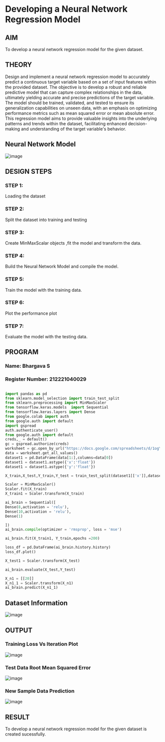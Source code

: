 # Developing a Neural Network Regression Model

## AIM

To develop a neural network regression model for the given dataset.

## THEORY

Design and implement a neural network regression model to accurately predict a continuous target variable based on a set of input features within the provided dataset. The objective is to develop a robust and reliable predictive model that can capture complex relationships in the data, ultimately yielding accurate and precise predictions of the target variable. The model should be trained, validated, and tested to ensure its generalization capabilities on unseen data, with an emphasis on optimizing performance metrics such as mean squared error or mean absolute error. This regression model aims to provide valuable insights into the underlying patterns and trends within the dataset, facilitating enhanced decision-making and understanding of the target variable's behavior.

## Neural Network Model

![image](https://github.com/user-attachments/assets/20a72e8c-8120-49cf-9c34-b1056d07c3ac)


## DESIGN STEPS

### STEP 1:

Loading the dataset

### STEP 2:

Split the dataset into training and testing

### STEP 3:

Create MinMaxScalar objects ,fit the model and transform the data.

### STEP 4:

Build the Neural Network Model and compile the model.

### STEP 5:

Train the model with the training data.

### STEP 6:

Plot the performance plot

### STEP 7:

Evaluate the model with the testing data.

## PROGRAM
### Name: Bhargava S
### Register Number: 212221040029
```python

import pandas as pd
from sklearn.model_selection import train_test_split
from sklearn.preprocessing import MinMaxScaler
from tensorflow.keras.models  import Sequential
from tensorflow.keras.layers import Dense
from google.colab import auth
from google.auth import default
import gspread
auth.authenticate_user()
from google.auth import default
creds,_ = default()
gc = gspread.authorize(creds)
worksheet = gc.open_by_url("https://docs.google.com/spreadsheets/d/1ogYqsziVNFy4jzrgrZgSXVMI5tjTMHe77i1N1DMs36E/edit").sheet1
data = worksheet.get_all_values()
dataset1 = pd.DataFrame(data[1:],columns=data[0])
dataset1 = dataset1.astype({'x':'float'})
dataset1 = dataset1.astype({'y':'float'})

X_train,X_test,Y_train,Y_test = train_test_split(dataset1[['x']],dataset1[['y']],test_size=0.33,random_state=33)

Scaler = MinMaxScaler()
Scaler.fit(X_train)
X_train1 = Scaler.transform(X_train)

ai_brain = Sequential([
Dense(8,activation = 'relu'),
Dense(10,activation = 'relu'),
Dense(1)

])
ai_brain.compile(optimizer = 'rmsprop', loss = 'mse')

ai_brain.fit(X_train1, Y_train,epochs =200)

loss_df = pd.DataFrame(ai_brain.history.history)
loss_df.plot()

X_test1 = Scaler.transform(X_test)

ai_brain.evaluate(X_test,Y_test)

X_n1 = [[20]]
X_n1_1 = Scaler.transform(X_n1)
ai_brain.predict(X_n1_1)

```
## Dataset Information

![image](https://github.com/user-attachments/assets/5579c6da-1518-493c-ac29-1cf1abc19add)


## OUTPUT

### Training Loss Vs Iteration Plot

![image](https://github.com/user-attachments/assets/531fa357-f031-4d38-a061-4454b54782ce)


### Test Data Root Mean Squared Error

![image](https://github.com/user-attachments/assets/d797e672-9ea9-4b1a-a0c8-de79eaca689d)


### New Sample Data Prediction

![image](https://github.com/user-attachments/assets/155f0ca3-0cb5-452b-ac13-731f8c313577)


## RESULT

To develop a neural network regression model for the given dataset is created sucessfully.
